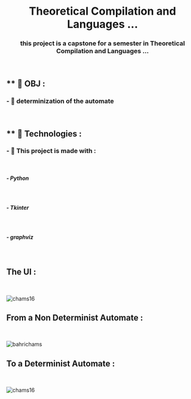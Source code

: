 <h1 align="center">Theoretical Compilation and Languages ...</h1>
<h3 align="center">this project is a capstone for a semester in Theoretical Compilation and Languages ...</h3>
<br/>
<!--  <img src="https://image.shutterstock.com/z/stock-vector-young-man-programmer-working-on-computer-with-code-on-screen-student-programming-vector-concept-741320251.jpg" alt="coding mood" align="right" width="400px"> -->

<h2>** 💬 OBJ : </h2>


<h3>- 📄 determinization of the automate</h3></br>


<h2> ** 💬 Technologies : </h2>

<h3>- 📄 This project is made with : </h3></br>
     <h5>- Python</h5></br>
    <h5>- Tkinter</h5></br>
    <h5>- graphviz</h5></br>

<h2 align="left">The UI :</h2>
<br/>
<p align="left"> <img src="https://scontent.xx.fbcdn.net/v/t1.15752-9/279695310_1138057820362054_968693764675852503_n.png?stp=dst-png_p235x165&_nc_cat=100&ccb=1-6&_nc_sid=aee45a&_nc_ohc=Zjegb0PcKJYAX8r84E9&_nc_ad=z-m&_nc_cid=0&_nc_ht=scontent.xx&oh=03_AVID_VMOm1M7xtuPO2owcQe43gV9v58JHaqz6prFmeTTEg&oe=6299EDA5" alt="chams16" /> </p>

<h2 align="left">From a Non Determinist Automate :</h2>
<br/>
<p align="left">
<img align="center" src="https://scontent.xx.fbcdn.net/v/t1.15752-9/279580688_717926899452930_5239873522826575434_n.png?stp=dst-png_s320x320&_nc_cat=108&ccb=1-6&_nc_sid=aee45a&_nc_ohc=H4sDRy0snToAX-l_B8j&_nc_ad=z-m&_nc_cid=0&_nc_ht=scontent.xx&oh=03_AVJlxXBcsi8yNUc1HFHt3cl6fdXhwQGV1rLIoOYSyuW67w&oe=62994A34" alt="bahrichams"  />
 
 <h2 align="left">To a Determinist Automate :</h2>
<br/>
<p align="left">
<img align="center" src="https://scontent.xx.fbcdn.net/v/t1.15752-9/278194890_1876464009214939_7803213143792045873_n.png?_nc_cat=110&ccb=1-6&_nc_sid=aee45a&_nc_ohc=Kj743zhRxp4AX9sMm8x&_nc_ad=z-m&_nc_cid=0&_nc_ht=scontent.xx&oh=03_AVJgmgRGvo00E5w5cC8akgShVAGEnegxB-FHgPBIjcO3xw&oe=629A8168" alt="chams16"/>
</p>

